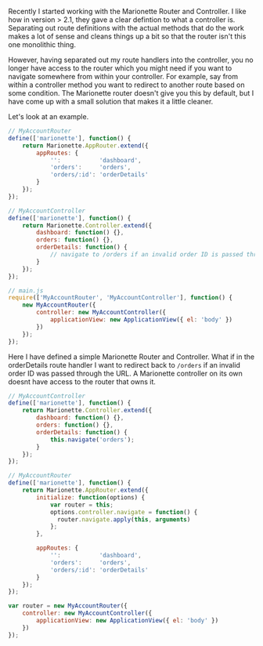 Recently I started working with the Marionette Router and Controller. I like how in version > 2.1, they gave a clear defintion to what a controller is. Separating out route definitions with the actual methods that do the work makes a lot of sense and cleans things up a bit so that the router isn't this one monolithic thing.

However, having separated out my route handlers into the controller, you no longer have access to the router which you might need if you want to navigate somewhere from within your controller. For example, say from within a controller method you want to redirect to another route based on some condition. The Marionette router doesn't give you this by default, but I have come up with a small solution that makes it a little cleaner.

Let's look at an example.

```js
// MyAccountRouter
define(['marionette'], function() {
	return Marionette.AppRouter.extend({
		appRoutes: {
			'':           'dashboard',
			'orders':     'orders',
			'orders/:id': 'orderDetails'
		}
	});
});

// MyAccountController
define(['marionette'], function() {
	return Marionette.Controller.extend({
		dashboard: function() {},
		orders: function() {},
		orderDetails: function() {
			// navigate to /orders if an invalid order ID is passed through the URL
		}
	});
});

// main.js
require(['MyAccountRouter', 'MyAccountController'], function() {
	new MyAccountRouter({
		controller: new MyAccountController({
			applicationView: new ApplicationView({ el: 'body' })
		})
	});
});
``` 

Here I have defined a simple Marionette Router and Controller. What if in the orderDetails route handler I want to redirect back to `/orders` if an invalid order ID was passed through the URL. A Marionette controller on its own doesnt have access to the router that owns it.


```js
// MyAccountController
define(['marionette'], function() {
	return Marionette.Controller.extend({
		dashboard: function() {},
		orders: function() {},
		orderDetails: function() {
			this.navigate('orders');
		}
	});
});
``` 

```js
// MyAccountRouter
define(['marionette'], function() {
	return Marionette.AppRouter.extend({
		initialize: function(options) {
			var router = this;
			options.controller.navigate = function() {
			  router.navigate.apply(this, arguments)
			};
		},

		appRoutes: {
			'':           'dashboard',
			'orders':     'orders',
			'orders/:id': 'orderDetails'
		}
	});
});
```

```js
var router = new MyAccountRouter({
	controller: new MyAccountController({
		applicationView: new ApplicationView({ el: 'body' })
	})
});
```